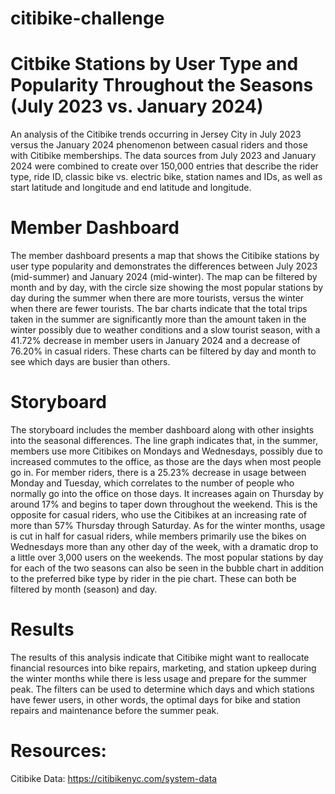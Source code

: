 # citibike-challenge

# Citbike Stations by User Type and Popularity Throughout the Seasons (July 2023 vs. January 2024)

An analysis of the Citibike trends occurring in Jersey City in July 2023 versus the
January 2024 phenomenon between casual riders and those with Citibike memberships. The data
sources from July 2023 and January 2024 were combined to create over 150,000 entries that
describe the rider type, ride ID, classic bike vs. electric bike, station names and IDs, as well as
start latitude and longitude and end latitude and longitude.

# Member Dashboard
The member dashboard presents a map that shows the Citibike stations by user type
popularity and demonstrates the differences between July 2023 (mid-summer) and January 2024
(mid-winter). The map can be filtered by month and by day, with the circle size showing the
most popular stations by day during the summer when there are more tourists, versus the winter
when there are fewer tourists.
The bar charts indicate that the total trips taken in the summer are significantly more than
the amount taken in the winter possibly due to weather conditions and a slow tourist season, with
a 41.72% decrease in member users in January 2024 and a decrease of 76.20% in casual riders.
These charts can be filtered by day and month to see which days are busier than others.

# Storyboard
The storyboard includes the member dashboard along with other insights into the
seasonal differences. The line graph indicates that, in the summer, members use more Citibikes
on Mondays and Wednesdays, possibly due to increased commutes to the office, as those are the
days when most people go in. For member riders, there is a 25.23% decrease in usage between
Monday and Tuesday, which correlates to the number of people who normally go into the office
on those days. It increases again on Thursday by around 17% and begins to taper down
throughout the weekend. This is the opposite for casual riders, who use the Citibikes at an
increasing rate of more than 57% Thursday through Saturday. As for the winter months, usage is
cut in half for casual riders, while members primarily use the bikes on Wednesdays more than
any other day of the week, with a dramatic drop to a little over 3,000 users on the weekends.
The most popular stations by day for each of the two seasons can also be seen in the
bubble chart in addition to the preferred bike type by rider in the pie chart. These can both be
filtered by month (season) and day.

# Results
The results of this analysis indicate that Citibike might want to reallocate financial
resources into bike repairs, marketing, and station upkeep during the winter months while there
is less usage and prepare for the summer peak. The filters can be used to determine which days
and which stations have fewer users, in other words, the optimal days for bike and station repairs
and maintenance before the summer peak.

# Resources: 
Citibike Data: https://citibikenyc.com/system-data
